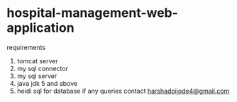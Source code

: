 # hospital-management-web-application
requirements 
1. tomcat server
2. my sql connector
3. my sql server
4. java jdk 5 and above
5. heidi sql for database
if any queries contact harshadoijode4@gmail.com
